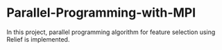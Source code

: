 # Parallel-Programming-with-MPI

In this project, parallel programming algorithm for feature selection using Relief is implemented.
